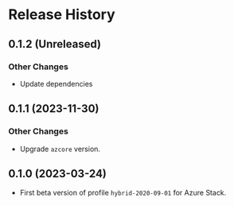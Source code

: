 # Release History

## 0.1.2 (Unreleased)

### Other Changes

- Update dependencies

## 0.1.1 (2023-11-30)

### Other Changes

- Upgrade `azcore` version.

## 0.1.0 (2023-03-24)

- First beta version of profile `hybrid-2020-09-01` for Azure Stack.
